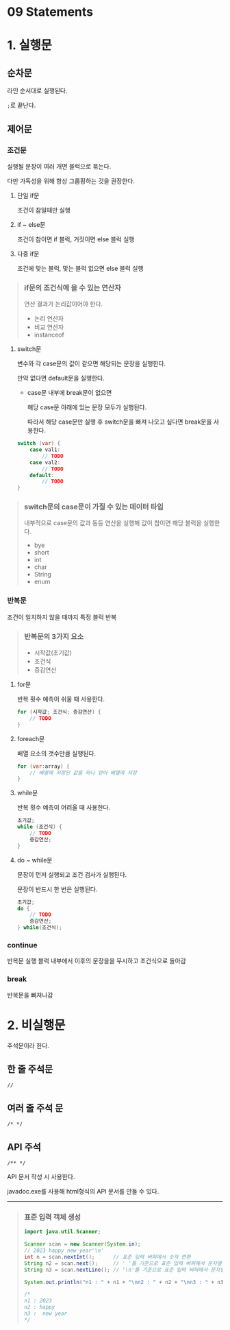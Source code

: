 # 09 Statements

# 1. 실행문

## 순차문

라인 순서대로 실행된다.

`;`로 끝난다.

## 제어문

### 조건문

실행될 문장이 여러 개면 블럭으로 묶는다.

다만 가독성을 위해 항상 그룹핑하는 것을 권장한다.

1. 단일 if문
    
    조건이 참일때만 실행
    
2. if ~ else문
    
    조건이 참이면 if 블럭, 거짓이면 else 블럭 실행
    
3. 다중 if문
    
    조건에 맞는 블럭, 맞는 블럭 없으면 else 블럭 실행
    

> ### if문의 조건식에 올 수 있는 연산자
> 
> 
> 연산 결과가 논리값이어야 한다.
> 
> - 논리 연산자
> - 비교 연산자
> - instanceof
1. switch문
    
    변수와 각 case문의 값이 같으면 해당되는 문장을 실행한다.
    
    만약 없다면 default문을 실행한다.
    
    - case문 내부에 break문이 없으면
        
        해당 case문 아래에 있는 문장 모두가 실행된다.
        
        따라서 해당 case문만 실행 후 switch문을 빠져 나오고 싶다면 break문을 사용한다.
        
    
    ```java
    switch (var) {
    	case val1:
    		// TODO
    	case val2:
    		// TODO
    	default:
    		// TODO
    }
    ```
    

> ### switch문의 case문이 가질 수 있는 데이터 타입
> 
> 
> 내부적으로 case문의 값과 동등 연산을 실행해 값이 참이면 해당 블럭을 실행한다.
> 
> - bye
> - short
> - int
> - char
> - String
> - enum

### 반복문

조건이 일치하지 않을 때까지 특정 블럭 반복

> ### 반복문의 3가지 요소
> 
> - 시작값(초기값)
> - 조건식
> - 증감연산
1. for문
    
    반복 횟수 예측이 쉬울 때 사용한다.
    
    ```java
    for (시작값; 조건식; 증감연산) {
    	// TODO
    }
    ```
    
2. foreach문
    
    배열 요소의 갯수만큼 실행된다.
    
    ```java
    for (var:array) {
    	// 배열에 저장된 값을 하나 얻어 배열에 저장
    }
    ```
    
3. while문
    
    반복 횟수 예측이 어려울 때 사용한다.
    
    ```java
    초기값;
    while (조건식) {
    	// TODO
    	증감연산;
    }
    ```
    
4. do ~ while문
    
    문장이 먼저 실행되고 조건 검사가 실행된다.
    
    문장이 반드시 한 번은 실행된다.
    
    ```java
    초기값;
    do {
    	// TODO
    	증감연산;
    } while(조건식);
    ```
    

### continue

반복문 실행 블럭 내부에서 이후의 문장을을 무시하고 조건식으로 돌아감

### break

반복문을 빠져나감

# 2. 비실행문

주석문이라 한다.

## 한 줄 주석문

`//`

## 여러 줄 주석 문

`/* */`

## API 주석

`/** */`

API 문서 작성 시 사용한다.

javadoc.exe를 사용해 html형식의 API 문서를 만들 수 있다.

---

> ### 표준 입력 객체 생성
> ```java
> import java.util.Scanner;
> 
> Scanner scan = new Scanner(System.in);
> // 2023 happy new year'\n'
> int n = scan.nextInt();      // 표준 입력 버퍼에서 숫자 반환
> String n2 = scan.next();     // ' '를 기준으로 표준 입력 버퍼에서 문자열 토큰 반환
> String n3 = scan.nextLine(); // '\n'를 기준으로 표준 입력 버퍼에서 문자열 토큰 반환
> 
> System.out.println("n1 : " + n1 + "\nn2 : " + n2 + "\nn3 : " + n3);
> 
> /*
> n1 : 2023
> n2 : happy
> n3 :  new year
> */
> ```
